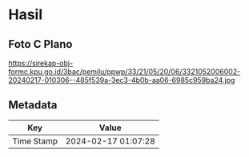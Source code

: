 # Hasil

## Foto C Plano

https://sirekap-obj-formc.kpu.go.id/3bac/pemilu/ppwp/33/21/05/20/06/3321052006002-20240217-010306--485f539a-3ec3-4b0b-aa06-6985c959ba24.jpg


## Metadata

| Key        | Value               |
| ---------- | ------------------- |
| Time Stamp | 2024-02-17 01:07:28 |



